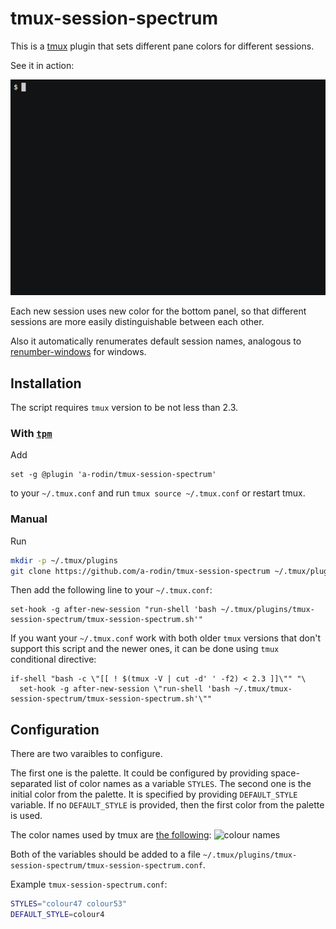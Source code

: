 # tmux-session-spectrum

This is a [tmux](https://tmux.github.io/) plugin that sets different pane colors
for different sessions.


See it in action:

![recording](https://raw.githubusercontent.com/a-rodin/tmux-session-spectrum/images/recording.gif)

Each new session uses new color for the bottom panel, so that different sessions are
more easily distinguishable between each other.

Also it automatically renumerates default session names, analogous to 
[renumber-windows](http://man.openbsd.org/OpenBSD-current/man1/tmux.1#renumber-windows) for
windows.

## Installation

The script requires `tmux` version to be not less than 2.3.

### With [`tpm`](https://github.com/tmux-plugins/tpm)

Add

```
set -g @plugin 'a-rodin/tmux-session-spectrum'
```

to your `~/.tmux.conf` and run `tmux source ~/.tmux.conf` or restart tmux.

### Manual

Run

```sh
mkdir -p ~/.tmux/plugins
git clone https://github.com/a-rodin/tmux-session-spectrum ~/.tmux/plugins/tmux-session-spectrum
```

Then add the following line to your `~/.tmux.conf`:

```
set-hook -g after-new-session "run-shell 'bash ~/.tmux/plugins/tmux-session-spectrum/tmux-session-spectrum.sh'"
```

If you want your `~/.tmux.conf` work with both older `tmux` versions that don't support
this script and the newer ones, it can be done using `tmux` conditional directive:

```
if-shell "bash -c \"[[ ! $(tmux -V | cut -d' ' -f2) < 2.3 ]]\"" "\
  set-hook -g after-new-session \"run-shell 'bash ~/.tmux/tmux-session-spectrum/tmux-session-spectrum.sh'\""
```

## Configuration

There are two varaibles to configure.

The first one is the palette. It could be configured by providing space-separated list of color
names as a variable `STYLES`. The second one is the initial color from the palette.
It is specified by providing `DEFAULT_STYLE` variable. If no `DEFAULT_STYLE` is provided, then the
first color from the palette is used.

The color names used by tmux are [the following](https://superuser.com/a/285400/249673):
![colour names](https://i.stack.imgur.com/e63et.png)

Both of the variables should be added to a file `~/.tmux/plugins/tmux-session-spectrum/tmux-session-spectrum.conf`.

Example `tmux-session-spectrum.conf`:

```bash
STYLES="colour47 colour53"
DEFAULT_STYLE=colour4
```
